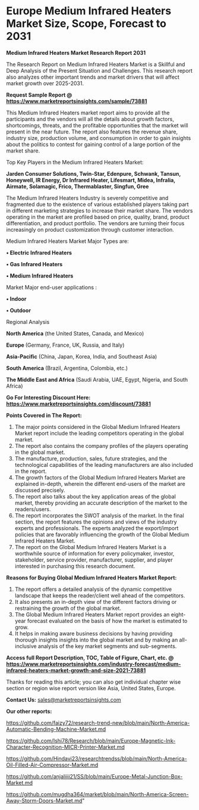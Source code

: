  # Europe Medium Infrared Heaters Market Size, Scope, Forecast to 2031

<strong>Medium Infrared Heaters Market Research Report 2031</strong>

The Research Report on Medium Infrared Heaters Market is a Skillful and Deep Analysis of the Present Situation and Challenges. This research report also analyzes other important trends and market drivers that will affect market growth over 2025-2031.

<strong>Request Sample Report @ <a href=https://www.marketreportsinsights.com/sample/73881>https://www.marketreportsinsights.com/sample/73881</a></strong>

This Medium Infrared Heaters market report aims to provide all the participants and the vendors will all the details about growth factors, shortcomings, threats, and the profitable opportunities that the market will present in the near future. The report also features the revenue share, industry size, production volume, and consumption in order to gain insights about the politics to contest for gaining control of a large portion of the market share.

Top Key Players in the Medium Infrared Heaters Market:

<strong>Jarden Consumer Solutions, Twin-Star, Edenpure, Schwank, Tansun, Honeywell, IR Energy, Dr Infrared Heater, Lifesmart, Midea, Infralia, Airmate, Solamagic, Frico, Thermablaster, Singfun, Gree</strong>

The Medium Infrared Heaters Industry is severely competitive and fragmented due to the existence of various established players taking part in different marketing strategies to increase their market share. The vendors operating in the market are profiled based on price, quality, brand, product differentiation, and product portfolio. The vendors are turning their focus increasingly on product customization through customer interaction.

Medium Infrared Heaters Market Major Types are:

<strong>• Electric Infrared Heaters

• Gas Infrared Heaters

• Medium Infrared Heaters</strong>

Market Major end-user applications :

<strong>• Indoor

• Outdoor</strong>

Regional Analysis

</u><strong><b>North America</b></strong> (the United States, Canada, and Mexico)

<strong><b>Europe </b></strong>(Germany, France, UK, Russia, and Italy)

<strong><b>Asia-Pacific</b></strong> (China, Japan, Korea, India, and Southeast Asia)

<strong><b>South America</b></strong> (Brazil, Argentina, Colombia, etc.)

<strong><b>The Middle East and Africa</b></strong> (Saudi Arabia, UAE, Egypt, Nigeria, and South Africa)

<strong>Go For Interesting Discount Here: <a href=https://www.marketreportsinsights.com/discount/73881>https://www.marketreportsinsights.com/discount/73881</a></strong>

<strong>Points Covered in The Report:</strong>
<ol>
  <li>The major points considered in the Global Medium Infrared Heaters Market report include the leading competitors operating in the global market.</li>
  <li>The report also contains the company profiles of the players operating in the global market.</li>
  <li>The manufacture, production, sales, future strategies, and the technological capabilities of the leading manufacturers are also included in the report.</li>
  <li>The growth factors of the Global Medium Infrared Heaters Market are explained in-depth, wherein the different end-users of the market are discussed precisely.</li>
  <li>The report also talks about the key application areas of the global market, thereby providing an accurate description of the market to the readers/users.</li>
  <li>The report incorporates the SWOT analysis of the market. In the final section, the report features the opinions and views of the industry experts and professionals. The experts analyzed the export/import policies that are favorably influencing the growth of the Global Medium Infrared Heaters Market.</li>
  <li>The report on the Global Medium Infrared Heaters Market is a worthwhile source of information for every policymaker, investor, stakeholder, service provider, manufacturer, supplier, and player interested in purchasing this research document.</li>
</ol>
<strong>Reasons for Buying Global Medium Infrared Heaters Market Report:</strong>

<ol>
  <li>The report offers a detailed analysis of the dynamic competitive landscape that keeps the reader/client well ahead of the competitors.</li>
  <li>It also presents an in-depth view of the different factors driving or restraining the growth of the global market.</li>
  <li>The Global Medium Infrared Heaters Market report provides an eight-year forecast evaluated on the basis of how the market is estimated to grow.</li>
  <li>It helps in making aware business decisions by having providing thorough insights insights into the global market and by making an all-inclusive analysis of the key market segments and sub-segments.</li>
</ol>
<strong>Access full Report Description, TOC, Table of Figure, Chart, etc. @ <a href=https://www.marketreportsinsights.com/industry-forecast/medium-infrared-heaters-market-growth-and-size-2021-73881>https://www.marketreportsinsights.com/industry-forecast/medium-infrared-heaters-market-growth-and-size-2021-73881</a></strong>


Thanks for reading this article; you can also get individual chapter wise section or region wise report version like Asia, United States, Europe.

<strong>Contact Us:</strong>
sales@marketreportsinsights.com

<strong>Our other reports:</strong>

<a href=https://github.com/faizy72/research-trend-new/blob/main/North-America-Automatic-Bending-Machine-Market.md>https://github.com/faizy72/research-trend-new/blob/main/North-America-Automatic-Bending-Machine-Market.md</a>

<a href=https://github.com/Ishi78/Research/blob/main/Europe-Magnetic-Ink-Character-Recognition-MICR-Printer-Market.md>https://github.com/Ishi78/Research/blob/main/Europe-Magnetic-Ink-Character-Recognition-MICR-Printer-Market.md</a>

<a href=https://github.com/Hindavi23/researchtrendss/blob/main/North-America-Oil-Filled-Air-Compressor-Market.md>https://github.com/Hindavi23/researchtrendss/blob/main/North-America-Oil-Filled-Air-Compressor-Market.md</a>

<a href=https://github.com/anjaliiii21/SS/blob/main/Europe-Metal-Junction-Box-Market.md>https://github.com/anjaliiii21/SS/blob/main/Europe-Metal-Junction-Box-Market.md</a>

<a href=https://github.com/mugdha364/market/blob/main/North-America-Screen-Away-Storm-Doors-Market.md>https://github.com/mugdha364/market/blob/main/North-America-Screen-Away-Storm-Doors-Market.md</a>"

